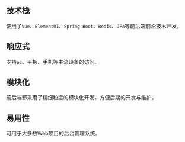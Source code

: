 ## 技术栈

使用了`Vue`、`ElementUI`、`Spring Boot`、`Redis`、`JPA`等前后端前沿技术开发。

## 响应式

支持`pc`、平板、手机等主流设备的访问。

##  模块化

前后端都采用了精细粒度的模块化开发，方便后期的开发与维护。

## 易用性

可用于大多数Web项目的后台管理系统。